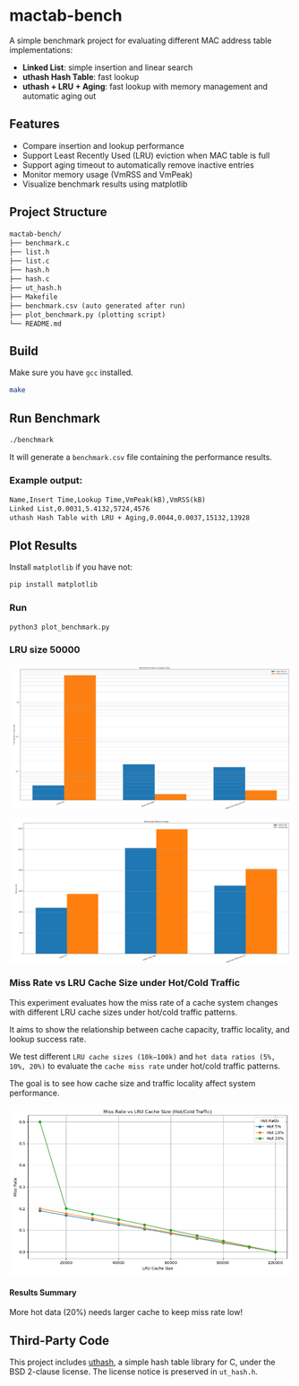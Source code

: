 # mactab-bench

A simple benchmark project for evaluating different MAC address table implementations:

- **Linked List**: simple insertion and linear search
- **uthash Hash Table**: fast lookup
- **uthash + LRU + Aging**: fast lookup with memory management and automatic aging out

## Features

- Compare insertion and lookup performance
- Support Least Recently Used (LRU) eviction when MAC table is full
- Support aging timeout to automatically remove inactive entries
- Monitor memory usage (VmRSS and VmPeak)
- Visualize benchmark results using matplotlib

## Project Structure

```
mactab-bench/
├── benchmark.c 
├── list.h
├── list.c
├── hash.h
├── hash.c
├── ut_hash.h
├── Makefile
├── benchmark.csv (auto generated after run)
├── plot_benchmark.py (plotting script)
└── README.md 
```


## Build

Make sure you have `gcc` installed.

```bash
make
```

## Run Benchmark
```bash
./benchmark
```
It will generate a `benchmark.csv` file containing the performance results.

### Example output:
```
Name,Insert Time,Lookup Time,VmPeak(kB),VmRSS(kB)
Linked List,0.0031,5.4132,5724,4576
uthash Hash Table with LRU + Aging,0.0044,0.0037,15132,13928
```

## Plot Results

Install `matplotlib` if you have not:
```bash
pip install matplotlib
```
### Run
```
python3 plot_benchmark.py
```

### LRU size 50000

![alt text](time_50000.png)

![alt text](mem_50000.png)

### Miss Rate vs LRU Cache Size under Hot/Cold Traffic
This experiment evaluates how the miss rate of a cache system changes with different LRU cache sizes under hot/cold traffic patterns.

It aims to show the relationship between cache capacity, traffic locality, and lookup success rate.

We test different `LRU cache sizes (10k–100k)` and `hot data ratios (5%, 10%, 20%)` to evaluate the `cache miss rate` under hot/cold traffic patterns.

The goal is to see how cache size and traffic locality affect system performance.

![alt text](miss_rate_vs_lru_size.png)

#### Results Summary
More hot data (20%) needs larger cache to keep miss rate low!

## Third-Party Code

This project includes [uthash](https://troydhanson.github.io/uthash/), a simple hash table library for C, under the BSD 2-clause license. The license notice is preserved in `ut_hash.h`.